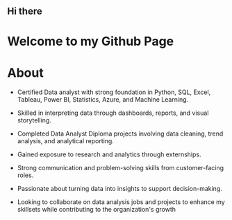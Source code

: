 ## Hi there
# Welcome to my Github Page<br/>

# About<br/>
* Certified Data analyst with strong foundation in Python, SQL, Excel, Tableau, Power BI, Statistics, Azure, and Machine Learning.

* Skilled in interpreting data through dashboards, reports, and visual storytelling.

* Completed Data Analyst Diploma projects involving data cleaning, trend analysis, and analytical reporting.

* Gained exposure to research and analytics through externships.

* Strong communication and problem-solving skills from customer-facing roles.

* Passionate about turning data into insights to support decision-making.

* Looking to collaborate on data analysis jobs and projects to enhance my skillsets while contributing to the organization's growth
